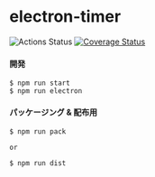 # electron-timer

![Actions Status](https://wdp9fww0r9.execute-api.us-west-2.amazonaws.com/production/badge/tuki0918/electron-timer)
[![Coverage Status](https://coveralls.io/repos/github/tuki0918/electron-timer/badge.svg?branch=master)](https://coveralls.io/github/tuki0918/electron-timer?branch=master)

#### 開発

```
$ npm run start
$ npm run electron
```

#### パッケージング & 配布用

```
$ npm run pack

or

$ npm run dist
```
